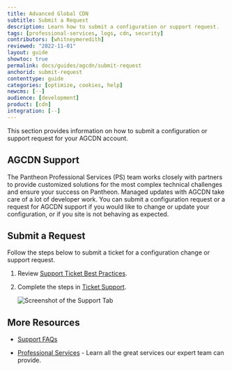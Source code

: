 ```yaml
---
title: Advanced Global CDN
subtitle: Submit a Request
description: Learn how to submit a configuration or support request.
tags: [professional-services, logs, cdn, security]
contributors: [whitneymeredith]
reviewed: "2022-11-01" 
layout: guide
showtoc: true
permalink: docs/guides/agcdn/submit-request
anchorid: submit-request
contenttype: guide
categories: [optimize, cookies, help]
newcms: [--]
audience: [development]
product: [cdn]
integration: [--]
---
```


This section provides information on how to submit a configuration or support request for your AGCDN account.

## AGCDN Support

The Pantheon Professional Services (PS) team works closely with partners to provide customized solutions for the most complex technical challenges and ensure your success on Pantheon. Managed updates with AGCDN take care of a lot of developer work. You can submit a configuration request or a request for AGCDN support if you would like to change or update your configuration, or if you site is not behaving as expected.

## Submit a Request

Follow the steps below to submit a ticket for a configuration change or support request.

1. Review [Support Ticket Best Practices](/guides/support/support-ticket/#best-practices).

1. Complete the steps in [Ticket Support](/guides/support/contact-support/#ticket-support). 

    ![Screenshot of the Support Tab](../../../images/dashboard/support-tab.png)

## More Resources

- [Support FAQs](/guides/support/faq/)

- [Professional Services](/guides/professional-services) - Learn all the great services our expert team can provide.